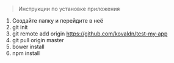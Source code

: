 > Инструкции по установке приложения

1. Создайте папку и перейдите в неё
2. git init
3. git remote add origin https://github.com/kovaldn/test-my-app
4. git pull origin master
5. bower install
6. npm install